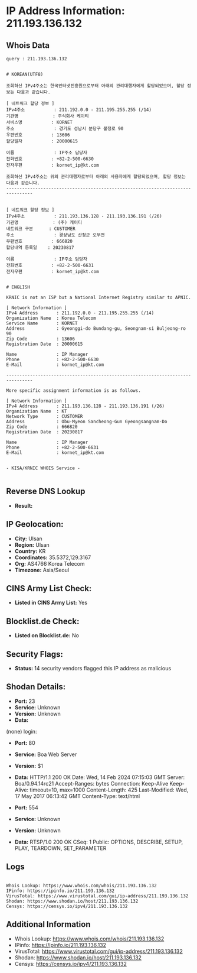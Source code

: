 # IP Address Information: 211.193.136.132

## Whois Data
```
query : 211.193.136.132


# KOREAN(UTF8)

조회하신 IPv4주소는 한국인터넷진흥원으로부터 아래의 관리대행자에게 할당되었으며, 할당 정보는 다음과 같습니다.

[ 네트워크 할당 정보 ]
IPv4주소           : 211.192.0.0 - 211.195.255.255 (/14)
기관명             : 주식회사 케이티
서비스명           : KORNET
주소               : 경기도 성남시 분당구 불정로 90
우편번호           : 13606
할당일자           : 20000615

이름               : IP주소 담당자
전화번호           : +82-2-500-6630
전자우편           : kornet_ip@kt.com

조회하신 IPv4주소는 위의 관리대행자로부터 아래의 사용자에게 할당되었으며, 할당 정보는 다음과 같습니다.
--------------------------------------------------------------------------------


[ 네트워크 할당 정보 ]
IPv4주소           : 211.193.136.128 - 211.193.136.191 (/26)
기관명             : (주) 케이티
네트워크 구분      : CUSTOMER
주소               : 경상남도 산청군 오부면
우편번호           : 666820
할당내역 등록일    : 20230817

이름               : IP주소 담당자
전화번호           : +82-2-500-6631
전자우편           : kornet_ip@kt.com


# ENGLISH

KRNIC is not an ISP but a National Internet Registry similar to APNIC.

[ Network Information ]
IPv4 Address       : 211.192.0.0 - 211.195.255.255 (/14)
Organization Name  : Korea Telecom
Service Name       : KORNET
Address            : Gyeonggi-do Bundang-gu, Seongnam-si Buljeong-ro 90
Zip Code           : 13606
Registration Date  : 20000615

Name               : IP Manager
Phone              : +82-2-500-6630
E-Mail             : kornet_ip@kt.com

--------------------------------------------------------------------------------

More specific assignment information is as follows.

[ Network Information ]
IPv4 Address       : 211.193.136.128 - 211.193.136.191 (/26)
Organization Name  : KT
Network Type       : CUSTOMER
Address            : Obu-Myeon Sancheong-Gun Gyeongsangnam-Do
Zip Code           : 666820
Registration Date  : 20230817

Name               : IP Manager
Phone              : +82-2-500-6631
E-Mail             : kornet_ip@kt.com


- KISA/KRNIC WHOIS Service -


```
## Reverse DNS Lookup
- **Result:** 

## IP Geolocation:
- **City:** Ulsan
- **Region:** Ulsan
- **Country:** KR
- **Coordinates:** 35.5372,129.3167
- **Org:** AS4766 Korea Telecom
- **Timezone:** Asia/Seoul

## CINS Army List Check:
- **Listed in CINS Army List:** 
Yes

## Blocklist.de Check:
- **Listed on Blocklist.de:** 
No

## Security Flags:
- **Status:** 14 security vendors flagged this IP address as malicious

## Shodan Details:
- **Port:** 23
- **Service:** Unknown
- **Version:** Unknown
- **Data:** 
(none) login: 

- **Port:** 80
- **Service:** Boa Web Server
- **Version:** $1
- **Data:** HTTP/1.1 200 OK
Date: Wed, 14 Feb 2024 07:15:03 GMT
Server: Boa/0.94.14rc21
Accept-Ranges: bytes
Connection: Keep-Alive
Keep-Alive: timeout=10, max=1000
Content-Length: 425
Last-Modified: Wed, 17 May 2017 06:13:42 GMT
Content-Type: text/html



- **Port:** 554
- **Service:** Unknown
- **Version:** Unknown
- **Data:** RTSP/1.0 200 OK
CSeq: 1
Public: OPTIONS, DESCRIBE, SETUP, PLAY, TEARDOWN, SET_PARAMETER



## Logs
```

Whois Lookup: https://www.whois.com/whois/211.193.136.132
IPinfo: https://ipinfo.io/211.193.136.132
VirusTotal: https://www.virustotal.com/gui/ip-address/211.193.136.132
Shodan: https://www.shodan.io/host/211.193.136.132
Censys: https://censys.io/ipv4/211.193.136.132

```
## Additional Information
- Whois Lookup: https://www.whois.com/whois/211.193.136.132
- IPinfo: https://ipinfo.io/211.193.136.132
- VirusTotal: https://www.virustotal.com/gui/ip-address/211.193.136.132
- Shodan: https://www.shodan.io/host/211.193.136.132
- Censys: https://censys.io/ipv4/211.193.136.132

